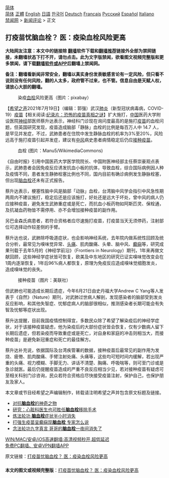  <!-- 面包屑导航 --> <div class="breadcrumb"><!-- GTranslate: https://gtranslate.io/ -->  <div class="switcher notranslate">  <div class="selected">  <a href="#" onclick="return false;"> 简体</a>  </div>  <div class="option">  <a href="https://www.bannedbook.org" onclick="doGTranslate('zh-CN|zh-CN');jQuery('div.switcher div.selected a').html(jQuery(this).html());return false;" title="简体中文" class="nturl selected"> 简体</a>  <a href="https://www.bannedbook.org/zh-tw/" onclick="doGTranslate('zh-CN|zh-TW');jQuery('div.switcher div.selected a').html(jQuery(this).html());return false;" title="繁體中文" class="nturl"> 正體</a>  <a href="https://www.bannedbook.org/en/" onclick="doGTranslate('zh-CN|en');jQuery('div.switcher div.selected a').html(jQuery(this).html());return false;" title="English" class="nturl"> English</a>  <a href="https://www.bannedbook.org/ja/" onclick="doGTranslate('zh-CN|ja');jQuery('div.switcher div.selected a').html(jQuery(this).html());return false;" title="日本語" class="nturl"> 日語</a>  <a href="https://www.bannedbook.org/ko/" onclick="doGTranslate('zh-CN|ko');jQuery('div.switcher div.selected a').html(jQuery(this).html());return false;" title="한국어" class="nturl"> 한국어</a>  <a href="https://www.bannedbook.org/de/" onclick="doGTranslate('zh-CN|de');jQuery('div.switcher div.selected a').html(jQuery(this).html());return false;" title="Deutsch" class="nturl"> Deutsch</a>  <a href="https://www.bannedbook.org/fr/" onclick="doGTranslate('zh-CN|fr');jQuery('div.switcher div.selected a').html(jQuery(this).html());return false;" title="Français" class="nturl"> Français</a>  <a href="https://www.bannedbook.org/ru/" onclick="doGTranslate('zh-CN|ru');jQuery('div.switcher div.selected a').html(jQuery(this).html());return false;" title="Русский" class="nturl"> Русский</a>  <a href="https://www.bannedbook.org/es/" onclick="doGTranslate('zh-CN|es');jQuery('div.switcher div.selected a').html(jQuery(this).html());return false;" title="Español" class="nturl"> Español</a>  <a href="https://www.bannedbook.org/it/" onclick="doGTranslate('zh-CN|it');jQuery('div.switcher div.selected a').html(jQuery(this).html());return false;" title="Italiano" class="nturl"> Italiano</a>  </div>  </div>      <div class='breadcrumb-sub'><!-- Breadcrumb NavXT 6.3.0 --> <a href="https://www.bannedbook.org/" class="home">禁闻网</a> &gt; <a href="https://www.bannedbook.org/bnews/comments/" class="category">新闻评论</a> &gt; 正文</div></div><h2>打疫苗忧脑血栓？ 医：疫染血栓风险更高</h2> <p class="notice"><b>大陆网友注意：本文中的链接除 <a href="https://github.com/bannedbook/fanqiang" >翻墙</a>软件下载和<a href="https://github.com/killgcd/justmysocks/blob/master/README.md">翻墙推荐</a>链接外全部为禁网链接，未翻墙状态下打不开，请勿点击。此为文字版禁闻，欲看图文视频完整版和更多禁闻，请下载<a href="https://github.com/bannedbook/fanqiang">翻墙软件或APP</a>后翻墙上禁闻网。</p><p>备注：翻墙看新闻非常安全，翻墙以真实身份发表敏感言论有一定风险，但只看不说则没有任何风险，翻的人太多，政府管不过来，也不管。信息自由是天赋人权，请放心大胆的翻墙。</b></p>  <div class="entry"> <figure> <p><figcaption>染疫<a href="https://www.bannedbook.org/bnews/tag/%E8%A1%80%E6%A0%93/" class="st_tag internal_tag" rel="tag" title="标签 血栓 下的日志">血栓</a>风险更高（图片：pixabay）</figcaption></figure> <p>【<span class='wp_keywordlink_affiliate'><a href="https://www.soundofhope.org" title="希望之声" target="_blank">希望之声</a></span>2021年7月19日】（编辑：郭强）武汉<a href="https://www.bannedbook.org/bnews/tag/%e8%82%ba%e7%82%8e/" class="st_tag internal_tag" rel="tag" title="标签 肺炎 下的日志">肺炎</a>（新型冠状病毒病，COVID-19）<span class='wp_keywordlink'><a href="https://www.bannedbook.org/bnews/tculture/20160630/551027.html" title="疫苗" target="_blank">疫苗</a></span>【相关阅读:<a href='https://www.bannedbook.org/bnews/topimagenews/20180408/925060.html' target='_blank'>纪录片：恐怖的疫苗真相之谜</a>】扩大施打，<span class='wp_keywordlink_affiliate'><a href="https://www.bannedbook.org/" title="中国" target="_blank">中国</a></span>医药大学附设医院<a href="https://www.bannedbook.org/bnews/tag/%E7%A5%9E%E7%BB%8F/" class="st_tag internal_tag" rel="tag" title="标签 神经 下的日志">神经</a>部医师蔡升达表示，神经科门诊现在询问度最高的是施打<a href="https://www.bannedbook.org/bnews/tag/%e7%96%ab%e8%8b%97/" class="st_tag internal_tag" rel="tag" title="标签 疫苗 下的日志">疫苗</a>的血栓问题，但英国研究发现，疫苗造成脑部「静脉」血栓的比例是每百万人中 14.7 人，是罕见并发症，不过，武肺患者在住院中发生静脉血栓的机率为3%至20%，风险远高于施打疫苗引起并发症，建议有<a href="https://www.bannedbook.org/bnews/tag/%E4%B8%AD%E9%A3%8E/" class="st_tag internal_tag" rel="tag" title="标签 中风 下的日志">中风</a>病史患者病情稳定后仍应<a href="https://www.bannedbook.org/bnews/tag/%E6%8E%A5%E7%A7%8D%E7%96%AB%E8%8B%97/" class="st_tag internal_tag" rel="tag" title="标签 接种疫苗 下的日志">接种疫苗</a>。</p> <figure><figcaption>血栓  (图片：Manu5/WikimediaCommons)</figcaption></figure> <p>《自由时报》引用中国医药大学医学院院长、中国附医神经部主任蔡崇豪观点表示，武肺患者会因免疫反应诱发抗血小板的抗体，导致血栓，综合国际病例因人种及疫情不同，患者发生静肺栓塞比例也不同，国内目前有确诊病例发生静脉栓塞，但出现<a href="https://www.bannedbook.org/bnews/tag/%E8%84%91%E8%A1%80%E6%A0%93/" class="st_tag internal_tag" rel="tag" title="标签 脑血栓 下的日志">脑血栓</a>还未有正式报告。</p>  <p>蔡升达表示，梗塞性脑中风是脑部「动脉」血栓，台湾脑中风学会指引中风急性期两周内不建议施打，稳定后还是应该施打，好处还是远大于坏处，曾中风的病人仍应接种疫苗，避免发生武肺重症或是死亡，而抗血小板药物如阿斯匹灵、保栓通，及抗凝血药物皆不需停用、亦不会增加接种疫苗的副作用。</p> <p>另巴金森氏病患者，若符合资格者应尽速施打疫苗，打疫苗当天无须停药，注射部位可选择动作较差侧的手臂。</p>  <p>蔡升达也说，武肺除呼吸道症状，也会影响神经系统，去年院内做系统性回顾及统合分析，最常见为嗅味觉异常、<a href="https://www.bannedbook.org/bnews/tag/%e5%a4%b4%e7%97%9b/" class="st_tag internal_tag" rel="tag" title="标签 头痛 下的日志">头痛</a>、肌肉酸痛、头晕、脑中风、<a href="https://www.bannedbook.org/bnews/tag/%E7%99%AB%E7%97%AB/" class="st_tag internal_tag" rel="tag" title="标签 癫痫 下的日志">癫痫</a>等，研究成果刊载于去年5月的《神经学前沿》（Frontiers in Neurology）期刊，1年来再做文献回顾，这些神经学症状皆可恢复，欧美及中东地区的研究已证实嗅味觉改变会在1周内逐渐恢复，1年后96%病人都恢复，原理为免疫反应造成嗅味觉细胞发炎，造成嗅味觉的丧失。</p> <figure><figcaption>接种疫苗（图片：美联社）</figcaption></figure> <p>但武肺也可能造成长期后遗症，今年6月21日由史丹福大学Andrew C Yang等人发表于《自然》（Nature）期刊，对武肺过世病人解剖，发现感染者的脑部受到发炎反应影响，和其他失智症、忧郁症病人的脑部很相似，推测感染者长期可能会有失智及忧郁等症状出现。</p>  <p>蔡升达提醒，目前我国疫情控制得宜，多数民众除了希望了解染疫后的神经学症状，对于该接种疫苗疑虑，他为染疫后的大部份症状皆会恢复，仅有少数病人留下长期后遗症，但若染疫而导致重症或是死亡，对自身和家庭的冲击则相当大，而接种疫苗」是避免新冠重症和死亡的最佳解方。</p> <p>蔡升达补充说，依据国际及台湾疾管署的数据，接种疫苗后最常见的副作用为发烧、疲倦、肌肉酸痛、手臂注射处痛、头痛等，这些均可短时间内缓解，若出现严重的头痛、视力模糊、手脚无力、讲话不清楚、胸痛、呼吸喘等，则可至门诊或是急诊就医。最后仍提醒疫苗造成的严重不良反应相当少见，若对接种疫苗有疑虑可至相关科别门诊咨询，民众若符合资格应尽快接受疫苗注射，保护自己，也保护朋友及家人。</p>  <p>本文章或节目经希望之声编辑制作，转载请注明希望之声并包含原文标题及链接。 </p> <ul class='op-related-articles' title='相关阅读'> <li><a href='https://www.bannedbook.org/bnews/health/20210515/1546981.html' target='_blank'>对抗<b>脑血栓</b>的神奇之物</a></li> <li><a href='https://www.bannedbook.org/bnews/cnnews/20210427/1534369.html' target='_blank'>研究：心脏科医生也可胜任<b>脑血栓</b>移除手术</a></li> <li><a href='https://www.bannedbook.org/bnews/aomi/supernatural/20210427/1534175.html' target='_blank'>炼法轮功 <b>脑血栓</b>症状半小时消失</a></li> <li><a href='https://www.bannedbook.org/bnews/comments/20210422/1531143.html' target='_blank'>打强生疫苗呈癫痫现<b>脑血栓</b> 专家怎么说</a></li> <li><a href='https://www.bannedbook.org/bnews/aomi/supernatural/20210406/1520249.html' target='_blank'>念法轮功九字真言 哥哥的<b>脑血栓</b>一夜间消失了</a></li> </ul> <p class="texttj"> <a href="https://github.com/bannedbook/fanqiang/wiki/V2ray%E6%9C%BA%E5%9C%BA" target="_blank">WIN/MAC/安卓/iOS高速翻墙:高清视频秒开,超低延迟</a><br/> <a href="https://github.com/bannedbook/fanqiang/wiki/%E7%A6%81%E9%97%BB%E7%BD%91%E5%AE%89%E5%8D%93%E7%BF%BB%E5%A2%99%E6%96%B0%E9%97%BBAPP" target="_blank">免费PC翻墙、安卓VPN翻墙APP</a></p><p>原文链接：<a class="src_link"  href="https://www.soundofhope.org/post/526658" target="_blank">打疫苗忧脑血栓？ 医：疫染血栓风险更高</a></p><a name='sharetosocial'></a>  <div style="margin-bottom:5px;padding-bottom:5px;clear:both"> <div id="archive-pix-1" class="banner-ads"> <!-- AuctionX Display platform tag START --> <div id="26318x728x90x621x_ADSLOT2" clicktrack="%%CLICK_URL_ESC%%"></div> <!-- AuctionX Display platform tag END --> </div> <div id="archive-pix-2" class="banner-ads"> <!-- AuctionX Display platform tag START --> <div id="26315x300x250x621x_ADSLOT2" clicktrack="%%CLICK_URL_ESC%%"></div> <!-- AuctionX Display platform tag END --> </div> </div>  <div id="archive-pix-1" class="banner-ads"> <!-- AuctionX Display platform tag START --> <div id="26318x728x90x621x_ADSLOT3" clicktrack="%%CLICK_URL_ESC%%"></div> <!-- AuctionX Display platform tag END --> </div> <div><b>本文的图文或视频完整版</b>：<a href='https://www.bannedbook.org/bnews/comments/20210719/1590012.html'>打疫苗忧脑血栓？ 医：疫染血栓风险更高</a></div>  </div><!--END ENTRY--> 